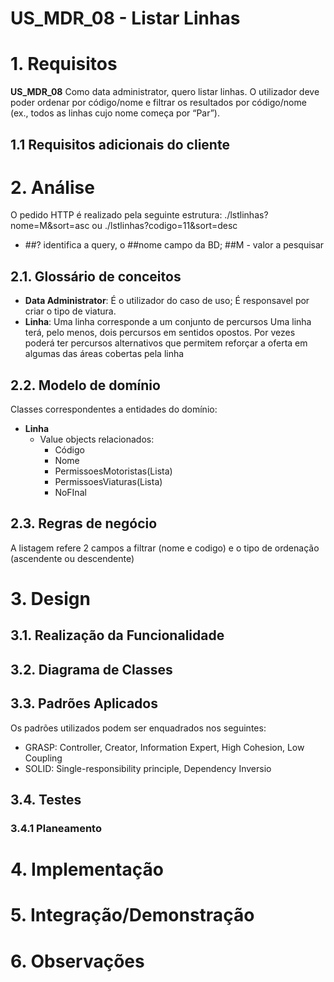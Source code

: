 **US_MDR_08 - Listar Linhas**
=======================================

# 1. Requisitos

**US_MDR_08** Como data administrator, quero listar linhas. O utilizador deve poder ordenar por código/nome e filtrar os resultados por código/nome (ex., todos as linhas cujo nome começa por “Par”).


## 1.1 Requisitos adicionais do cliente


# 2. Análise

O pedido HTTP é realizado pela seguinte estrutura:
./lstlinhas?nome=M&sort=asc ou ./lstlinhas?codigo=11&sort=desc

* ##? identifica a query, o ##nome campo da BD; ##M - valor a pesquisar



## 2.1. Glossário de conceitos

* **Data Administrator**: É o utilizador do caso de uso; É responsavel por criar o tipo de viatura.
* **Linha**: Uma linha corresponde a um conjunto de percursos Uma linha terá, pelo menos, dois percursos em sentidos opostos. Por vezes poderá ter percursos alternativos que permitem reforçar a oferta em algumas das áreas cobertas pela linha


## 2.2. Modelo de domínio

Classes correspondentes a entidades do domínio:
* **Linha**
	* Value objects relacionados:
		* Código
		* Nome
		* PermissoesMotoristas(Lista)
		* PermissoesViaturas(Lista)
		* NoFInal



## 2.3. Regras de negócio
A listagem refere 2 campos a filtrar (nome e codigo) e o tipo de ordenação (ascendente ou descendente) 

# 3. Design

## 3.1. Realização da Funcionalidade

## 3.2. Diagrama de Classes

## 3.3. Padrões Aplicados

Os padrões utilizados podem ser enquadrados nos seguintes:
* GRASP: Controller, Creator, Information Expert, High Cohesion, Low Coupling
* SOLID: Single-responsibility principle, Dependency Inversio

## 3.4. Testes


### 3.4.1 Planeamento


# 4. Implementação


# 5. Integração/Demonstração



# 6. Observações


